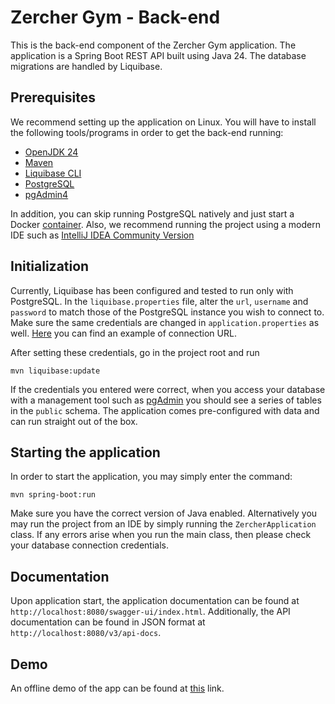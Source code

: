 # Zercher Gym - Back-end

This is the back-end component of the Zercher Gym application.
The application is a Spring Boot REST API built using Java 24.
The database migrations are handled by Liquibase.

## Prerequisites

We recommend setting up the application on Linux.
You will have to install the following tools/programs in order to get the back-end running:

- [OpenJDK 24](https://openjdk.org/projects/jdk/24/)
- [Maven](https://maven.apache.org/install.html)
- [Liquibase CLI](https://www.liquibase.com)
- [PostgreSQL](https://www.postgresql.org)
- [pgAdmin4](https://www.pgadmin.org)

In addition, you can skip running PostgreSQL natively and just start a
Docker [container](https://hub.docker.com/_/postgres).
Also, we recommend running the project using a modern IDE such
as [IntelliJ IDEA Community Version](https://www.jetbrains.com/idea/)

## Initialization

Currently, Liquibase has been configured and tested to run only with PostgreSQL.
In the `liquibase.properties` file, alter the `url`, `username` and `password` to match those of the PostgreSQL instance
you wish to connect to.
Make sure the same credentials are changed in `application.properties` as well.
[Here](https://www.baeldung.com/java-jdbc-url-format#jdbc-url-format-for-postgresql) you can find an example of
connection URL.

After setting these credentials, go in the project root and run

```shell
mvn liquibase:update
```

If the credentials you entered were correct, when you access your database with a management tool such
as [pgAdmin](https://www.pgadmin.org) you should see a series of tables in the `public` schema.
The application comes pre-configured with data and can run straight out of the box.

## Starting the application

In order to start the application, you may simply enter the command:

```shell
mvn spring-boot:run
```

Make sure you have the correct version of Java enabled.
Alternatively you may run the project from an IDE by simply running the `ZercherApplication` class.
If any errors arise when you run the main class, then please check your database connection credentials.

## Documentation

Upon application start, the application documentation can be found at `http://localhost:8080/swagger-ui/index.html`.
Additionally, the API documentation can be found in JSON format at `http://localhost:8080/v3/api-docs`.

## Demo

An offline demo of the app can be found
at [this](https://drive.google.com/file/d/1VAEP1LoUu5fTerE7FYmcqI7QrriwP-7q/view?usp=sharing) link.